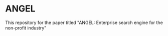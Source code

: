 # ANGEL
This repository for the paper titled "ANGEL: Enterprise search engine for the non-profit industry" 
